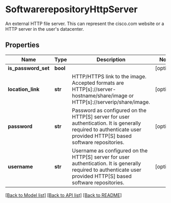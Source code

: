 # SoftwarerepositoryHttpServer

An external HTTP file server. This can represent the cisco.com website or a HTTP server in the user's datacenter. 
## Properties
Name | Type | Description | Notes
------------ | ------------- | ------------- | -------------
**is_password_set** | **bool** |  | [optional] 
**location_link** | **str** | HTTP/HTTPS link to the image. Accepted formats are HTTP[s]://server-hostname/share/image or HTTP[s]://serverip/share/image.   | [optional] 
**password** | **str** | Password as configured on the HTTP[S] server for user authentication. It is generally required to authenticate user provided HTTP[S] based software repositories.   | [optional] 
**username** | **str** | Username as configured on the HTTP[S] server for user authentication. It is generally required to authenticate user provided HTTP[S] based software repositories.    | [optional] 

[[Back to Model list]](../README.md#documentation-for-models) [[Back to API list]](../README.md#documentation-for-api-endpoints) [[Back to README]](../README.md)


